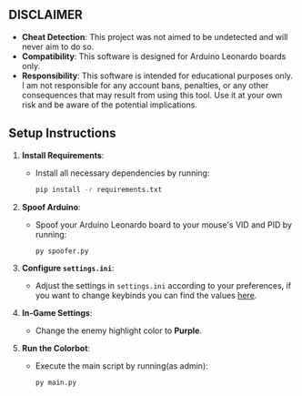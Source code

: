 ## DISCLAIMER

- **Cheat Detection**: This project was not aimed to be undetected and will never aim to do so.
- **Compatibility**: This software is designed for Arduino Leonardo boards only.
- **Responsibility**: This software is intended for educational purposes only. I am not responsible for any account bans, penalties, or any other consequences that may result from using this tool. Use it at your own risk and be aware of the potential implications.

## Setup Instructions

1. **Install Requirements**:
   - Install all necessary dependencies by running:
     ```bash
     pip install -r requirements.txt
     ```
     
2. **Spoof Arduino**:
   - Spoof your Arduino Leonardo board to your mouse's VID and PID by running:
     ```bash
     py spoofer.py
     ```

3. **Configure `settings.ini`**:
   - Adjust the settings in `settings.ini` according to your preferences, if you want to change keybinds you can find the values [here](https://learn.microsoft.com/windows/win32/inputdev/virtual-key-codes).

4. **In-Game Settings**:
   - Change the enemy highlight color to **Purple**.
     
5. **Run the Colorbot**:
   - Execute the main script by running(as admin):
     ```bash
     py main.py
     ```
